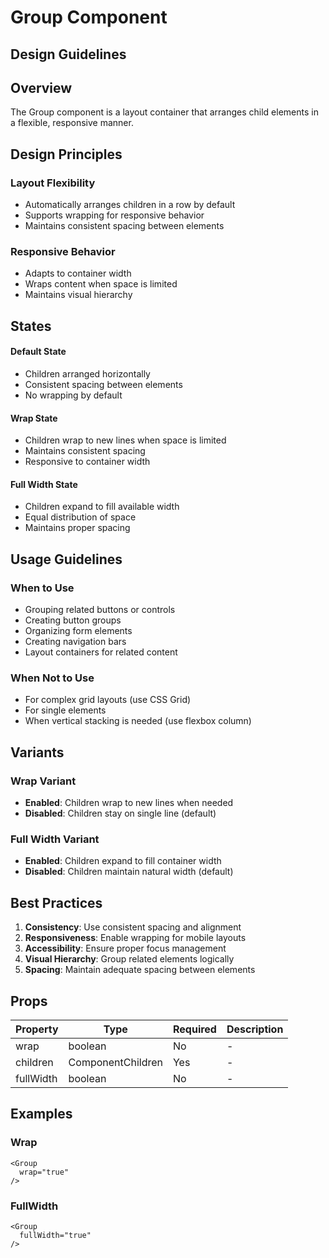 # Group Component

## Design Guidelines

## Overview
The Group component is a layout container that arranges child elements in a flexible, responsive manner.

## Design Principles

### Layout Flexibility
- Automatically arranges children in a row by default
- Supports wrapping for responsive behavior
- Maintains consistent spacing between elements

### Responsive Behavior
- Adapts to container width
- Wraps content when space is limited
- Maintains visual hierarchy

## States

#### Default State
- Children arranged horizontally
- Consistent spacing between elements
- No wrapping by default

#### Wrap State
- Children wrap to new lines when space is limited
- Maintains consistent spacing
- Responsive to container width

#### Full Width State
- Children expand to fill available width
- Equal distribution of space
- Maintains proper spacing

## Usage Guidelines

### When to Use
- Grouping related buttons or controls
- Creating button groups
- Organizing form elements
- Creating navigation bars
- Layout containers for related content

### When Not to Use
- For complex grid layouts (use CSS Grid)
- For single elements
- When vertical stacking is needed (use flexbox column)

## Variants

### Wrap Variant
- **Enabled**: Children wrap to new lines when needed
- **Disabled**: Children stay on single line (default)

### Full Width Variant
- **Enabled**: Children expand to fill container width
- **Disabled**: Children maintain natural width (default)

## Best Practices

1. **Consistency**: Use consistent spacing and alignment
2. **Responsiveness**: Enable wrapping for mobile layouts
3. **Accessibility**: Ensure proper focus management
4. **Visual Hierarchy**: Group related elements logically
5. **Spacing**: Maintain adequate spacing between elements

## Props

| Property | Type | Required | Description |
|----------|------|----------|-------------|
| wrap | boolean | No | - |
| children | ComponentChildren | Yes | - |
| fullWidth | boolean | No | - |

## Examples

### Wrap

```tsx
<Group
  wrap="true"
/>
```

### FullWidth

```tsx
<Group
  fullWidth="true"
/>
```

